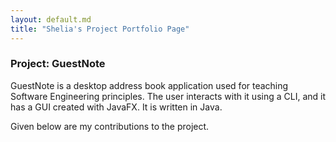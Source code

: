 ```yaml
---
layout: default.md
title: "Shelia's Project Portfolio Page"
---
```


### Project: GuestNote

GuestNote is a desktop address book application used for teaching Software Engineering principles. The user interacts with it using a CLI, and it has a GUI created with JavaFX. It is written in Java.

Given below are my contributions to the project.
